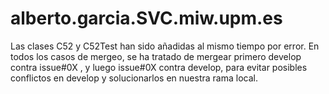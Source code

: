 # alberto.garcia.SVC.miw.upm.es

Las clases C52 y C52Test han sido añadidas al mismo tiempo por error.
En todos los casos de mergeo, se ha tratado de mergear primero develop contra issue#0X , y luego issue#0X contra develop,
para evitar posibles conflictos en develop y solucionarlos en nuestra rama local.
